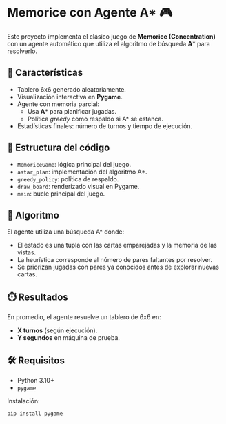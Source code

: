 # Memorice con Agente A* 🎮

Este proyecto implementa el clásico juego de **Memorice (Concentration)** 
con un agente automático que utiliza el algoritmo de búsqueda **A*** 
para resolverlo.

## 🚀 Características
- Tablero 6x6 generado aleatoriamente.
- Visualización interactiva en **Pygame**.
- Agente con memoria parcial:
  - Usa **A*** para planificar jugadas.
  - Política *greedy* como respaldo si A* se estanca.
- Estadísticas finales: número de turnos y tiempo de ejecución.

## 📂 Estructura del código
- `MemoriceGame`: lógica principal del juego.
- `astar_plan`: implementación del algoritmo A*.
- `greedy_policy`: política de respaldo.
- `draw_board`: renderizado visual en Pygame.
- `main`: bucle principal del juego.

## 🧩 Algoritmo
El agente utiliza una búsqueda A* donde:
- El estado es una tupla con las cartas emparejadas y la memoria de las vistas.
- La heurística corresponde al número de pares faltantes por resolver.
- Se priorizan jugadas con pares ya conocidos antes de explorar nuevas cartas.

## ⏱️ Resultados
En promedio, el agente resuelve un tablero de 6x6 en:
- **X turnos** (según ejecución).
- **Y segundos** en máquina de prueba.

## 🛠️ Requisitos
- Python 3.10+
- `pygame`

Instalación:
```bash
pip install pygame

